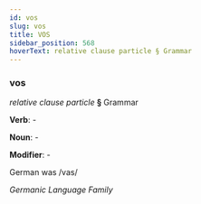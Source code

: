 ```yaml
---
id: vos
slug: vos
title: VOS
sidebar_position: 568
hoverText: relative clause particle § Grammar
---
```


### vos

*relative clause particle* **§** Grammar

**Verb**: -

**Noun**: -

**Modifier**: -

German was /vas/

*Germanic Language Family*